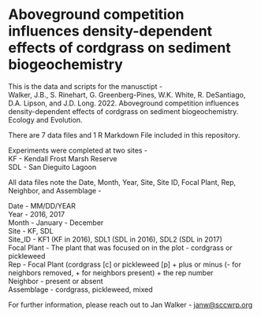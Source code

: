# Aboveground competition influences density-dependent effects of cordgrass on sediment biogeochemistry

This is the data and scripts for the manusctipt -\
Walker, J.B., S. Rinehart, G. Greenberg-Pines, W.K. White, R. DeSantiago, D.A. Lipson, and J.D. Long. 2022. Aboveground competition influences density-dependent effects of cordgrass on sediment biogeochemistry. Ecology and Evolution.

There are 7 data files and 1 R Markdown File included in this repository. 

Experiments were completed at two sites -\
KF - Kendall Frost Marsh Reserve\
SDL - San Dieguito Lagoon

All data files note the Date, Month, Year, Site, Site ID, Focal Plant, Rep, Neighbor, and Assemblage -

Date - MM/DD/YEAR\
Year - 2016, 2017\
Month - January - December\
Site - KF, SDL\
Site_ID - KF1 (KF in 2016), SDL1 (SDL in 2016), SDL2 (SDL in 2017)\
Focal Plant - The plant that was focused on in the plot - cordgrass or pickleweed\
Rep - Focal Plant (cordgrass [c] or pickleweed [p] + plus or minus (- for neighbors removed, + for neighbors present) + the rep number\
Neighbor - present or absent\
Assemblage - cordgrass, pickleweed, mixed

For further information, please reach out to Jan Walker - janw@sccwrp.org
